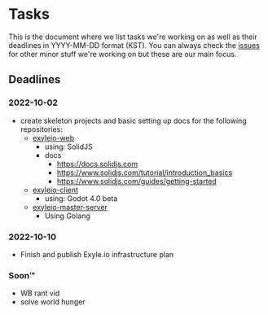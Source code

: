 # Tasks

This is the document where we list tasks we're working on
as well as their deadlines in YYYY-MM-DD format (KST).
You can always check the
[issues](https://github.com/exyleio/exyleio/issues) for
other minor stuff we're working on but these are our main
focus.

## Deadlines

### 2022-10-02

- create skeleton projects and basic setting up docs for the following repositories:
  - [exyleio-web](https://github.com/exyleio/exyleio-web)
    - using: SolidJS
    - docs
      - https://docs.solidjs.com
      - https://www.solidjs.com/tutorial/introduction_basics
      - https://www.solidjs.com/guides/getting-started
  - [exyleio-client](https://github.com/exyleio/exyleio-client)
    - using: Godot 4.0 beta
  - [exyleio-master-server](https://github.com/exyleio/exyleio-master-server)
    - Using Golang

### 2022-10-10

- Finish and publish Exyle.io infrastructure plan

### Soon™

- WB rant vid
- solve world hunger
